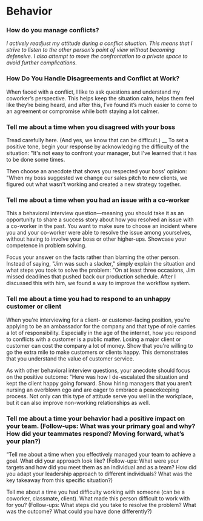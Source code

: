 # Behavior

### How do you manage conflicts?

_I actively readjust my attitude during a conflict situation. This means that I strive to listen to the other person’s point of view without becoming defensive. I also attempt to move the confrontation to a private space to avoid further complications._

### How Do You Handle Disagreements and Conflict at Work?

When faced with a conflict, I like to ask questions and understand my coworker’s perspective. This helps keep the situation calm, helps them feel like they’re being heard, and after this, I’ve found it’s much easier to come to an agreement or compromise while both staying a lot calmer.

### **Tell me about a time when you disagreed with your boss**

Tread carefully here. (And yes, we know that can be difficult.) __ To set a positive tone, begin your response by acknowledging the difficulty of the situation: "It's not easy to confront your manager, but I've learned that it has to be done some times.

Then choose an anecdote that shows you respected your boss' opinion: "When my boss suggested we change our sales pitch to new clients, we figured out what wasn't working and created a new strategy together.

### **Tell me about a time when you had an issue with a co-worker**

This a behavioral interview question—meaning you should take it as an opportunity to share a success story about how you resolved an issue with a co-worker in the past. You want to make sure to choose an incident where you and your co-worker were able to resolve the issue among yourselves, without having to involve your boss or other higher-ups. Showcase your competence in problem solving.

Focus your answer on the facts rather than blaming the other person. Instead of saying, "Jim was such a slacker," simply explain the situation and what steps you took to solve the problem: "On at least three occasions, Jim missed deadlines that pushed back our production schedule. After I discussed this with him, we found a way to improve the workflow system.

### **Tell me about a time you had to respond to an unhappy customer or client**

When you're interviewing for a client- or customer-facing position, you’re applying to be an ambassador for the company and that type of role carries a lot of responsibility. Especially in the age of the internet, how you respond to conflicts with a customer is a public matter. Losing a major client or customer can cost the company a lot of money. Show that you're willing to go the extra mile to make customers or clients happy. This demonstrates that you understand the value of customer service.

As with other behavioral interview questions, your anecdote should focus on the positive outcome: "Here was how I de-escalated the situation and kept the client happy going forward. Show hiring managers that you aren’t nursing an overblown ego and are eager to embrace a peacekeeping process. Not only can this type of attitude serve you well in the workplace, but it can also improve non-working relationships as well.

### Tell me about a time your behavior had a positive impact on your team. (Follow-ups: What was your primary goal and why? How did your teammates respond? Moving forward, what’s your plan?)

“Tell me about a time when you effectively managed your team to achieve a goal. What did your approach look like? (Follow-ups: What were your targets and how did you meet them as an individual and as a team? How did you adapt your leadership approach to different individuals? What was the key takeaway from this specific situation?)

Tell me about a time you had difficulty working with someone (can be a coworker, classmate, client). What made this person difficult to work with for you? (Follow-ups: What steps did you take to resolve the problem? What was the outcome? What could you have done differently?)

